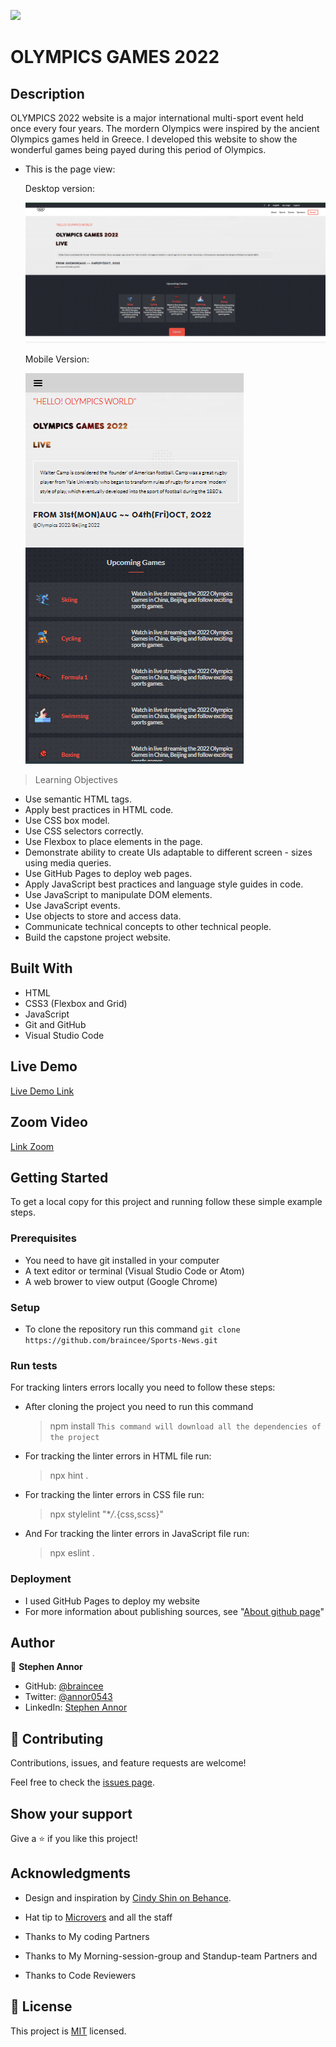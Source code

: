 ![](https://img.shields.io/badge/Microverse-blueviolet)

# OLYMPICS GAMES 2022

## Description

OLYMPICS 2022 website is a major international multi-sport event held once every four years. The mordern Olympics were inspired by the ancient Olympics games held in Greece. I developed this website to show the wonderful games being payed during this period of Olympics.

- This is the page view:

    Desktop version: 

    ![Desktop](./images/desktop-version.png)
    
    Mobile Version:

    ![Mobile](./images/mobile-version.png)

> Learning Objectives

- Use semantic HTML tags.
- Apply best practices in HTML code.
- Use CSS box model.
- Use CSS selectors correctly.
- Use Flexbox to place elements in the page.
- Demonstrate ability to create UIs adaptable to different screen - sizes using media queries.
- Use GitHub Pages to deploy web pages.
- Apply JavaScript best practices and language style guides in code.
- Use JavaScript to manipulate DOM elements.
- Use JavaScript events.
- Use objects to store and access data.
- Communicate technical concepts to other technical people.
- Build the capstone project website.

## Built With

- HTML
- CSS3 (Flexbox and Grid)
- JavaScript
- Git and GitHub
- Visual Studio Code

## Live Demo

[Live Demo Link](https://braincee.github.io/Sports-News/)

## Zoom Video

[Link Zoom](https://www.loom.com/share/25ae4e2b6bbb45a38378e0bb06ba0313)

## Getting Started

To get a local copy for this project and running follow these simple example steps.

### Prerequisites

- You need to have git installed in your computer
- A text editor or terminal (Visual Studio Code or Atom)
- A web brower to view output (Google Chrome)

### Setup

- To clone the repository run this command `git clone https://github.com/braincee/Sports-News.git`

### Run tests

For tracking linters errors locally you need to follow these steps:

- After cloning the project you need to run this command

  > npm install
  > `This command will download all the dependencies of the project`

- For tracking the linter errors in HTML file run:

  > npx hint .

- For tracking the linter errors in CSS file run:

  > npx stylelint "\*_/_.{css,scss}"

- And For tracking the linter errors in JavaScript file run:

  > npx eslint .

### Deployment

- I used GitHub Pages to deploy my website
- For more information about publishing sources, see "[About github page](https://docs.github.com/en/pages/getting-started-with-github-pages/about-github-pages#publishing-sources-for-github-pages-sites)"

## Author

👤 **Stephen Annor**

- GitHub: [@braincee](https://github.com/braincee)
- Twitter: [@annor0543](https://twitter.com/annor0543)
- LinkedIn: [Stephen Annor](https://www.linkedin.com/in/kwesi-appiah-1387801a1/)

## 🤝 Contributing

Contributions, issues, and feature requests are welcome!

Feel free to check the [issues page](../../issues/).

## Show your support

Give a ⭐️ if you like this project!

## Acknowledgments

- Design and inspiration by [Cindy Shin on Behance](https://www.behance.net/gallery/29845175/CC-Global-Summit-2015).

- Hat tip to [Microvers](www.microverse.org) and all the staff
- Thanks to My coding Partners
- Thanks to My Morning-session-group and Standup-team Partners and
- Thanks to Code Reviewers

## 📝 License

This project is [MIT](./MIT.md) licensed.
